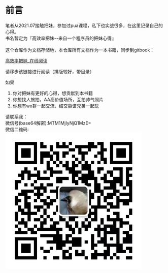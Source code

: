 # 前言

笔者从2021.07接触把妹，参加过pua课程，私下也实战很多，在这里记录自己的心得。\
书名暂定为『高效率把妹--来自一个程序员的把妹心得』\
\
这个仓库作为文档存储地，本仓库所有文档作为一本书籍，同步到gitbook：

[高效率把妹\_在线阅读](https://xinle.gitbook.io/gao-xiao-lv-ba-mei/)

请移步该链接进行阅读（排版较好，带目录）

如果

1. 你对把妹有更好的心得，想贡献到本书籍
2. 你想找人旅拍，AA高价值场所，互拍帅气照片
3. 你想有wx群一起交流，结交靠谱兄弟一起玩

请联系我：\
微信号(base64解密):MTM1MjIyNjQ1MzE=\
微信二维码:\
![](<.gitbook/assets/image (2) (1).png>)
